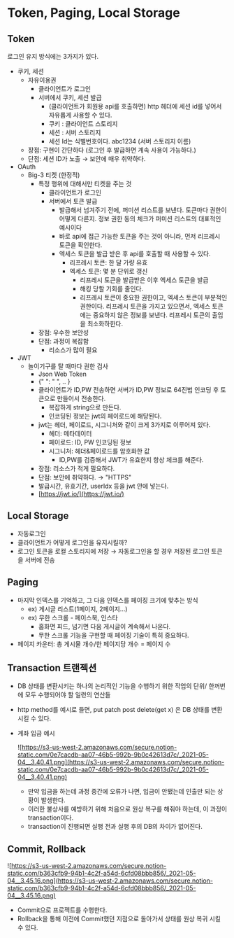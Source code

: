 # Token, Paging, Local Storage

## Token

로그인 유지 방식에는 3가지가 있다.

- 쿠키, 세션
    - 자유이용권
        - 클라이언트가 로그인
        - 서버에서 쿠키, 세션 발급
            - (클라이언트가 회원용 api를 호출하면) http 헤더에 세션 id를 넣어서 자유롭게 사용할 수 있다.
            - 쿠키 : 클라이언트 스토리지
            - 세션 : 서버 스토리지
            - 세션 Id는 식별번호이다. abc1234 (서버 스토리지 이름)
    - 장점: 구현이 간단하다 (로그인 후 발급하면 계속 사용이 가능하다.)
    - 단점: 세션 ID가 노출 → 보안에 매우 취약하다.
- OAuth
    - Big-3 티켓 (한정적)
        - 특정 행위에 대해서만 티켓을 주는 것
            - 클라이언트가 로그인
            - 서버에서 토큰 발급
                - 발급해서 넘겨주기 전에, 퍼미션 리스트를 보낸다. 토큰마다 권한이 어떻게 다른지. 정보 권한 동의 체크가 퍼미션 리스트의 대표적인 예시이다
                - 바로 api에 접근 가능한 토큰을 주는 것이 아니라, 먼저 리프레시 토큰을 확인한다.
                - 엑세스 토큰을 발급 받은 후 api를 호출할 때 사용할 수 있다.
                    - 리프레시 토큰: 한 달 가량 유효
                    - 엑세스 토큰: 몇 분 단위로 갱신
                        - 리프레시 토큰을 발급받은 이후 엑세스 토큰을 발급
                        - 해킹 당할 기회를 줄인다.
                        - 리프레시 토큰이 중요한 권한이고, 엑세스 토큰이 부분적인 권한이다. 리프레시 토큰을 가지고 있으면서, 엑세스 토큰에는 중요하지 않은 정보를 보낸다. 리프레시 토큰의 출입을 최소화하한다.
        - 장점: 우수한 보안성
        - 단점: 과정이 복잡함
            - 리소스가 많이 필요
- JWT
    - 놀이기구를 탈 때마다 권한 검사
        - Json Web Token
        - {" ": " ", .. }
        - 클라이언트가 ID,PW 전송하면 서버가 ID,PW 정보로 64진법 인코딩 후 토큰으로 만들어서 전송한다.
            - 복잡하게 string으로 만든다.
            - 인코딩된 정보는 jwt의 페이로드에 해당된다.
        - jwt는 헤더, 페이로드, 시그니처와 같이 크게 3가지로 이루어져 있다.
            - 헤더: 메타데이터
            - 페이로드: ID, PW 인코딩된 정보
            - 시그니처: 헤더&페이로드를 암호화한 값
                - ID,PW를 검증해서 JWT가 유효한지 항상 체크를 해준다.
        - 장점: 리소스가 적게 필요하다.
        - 단점: 보안에 취약하다. → "HTTPS"
        - 발급시간, 유효기간, userIdx 등을 jwt 안에 넣는다.
        - [https://jwt.io/](https://jwt.io/)

## Local Storage

- 자동로그인
- 클라이언트가 어떻게 로그인을 유지시킬까?
- 로그인 토큰을 로컬 스토리지에 저장 → 자동로그인을 할 경우 저장된 로그인 토큰을 서버에 전송

## Paging

- 마지막 인덱스를 기억하고, 그 다음 인덱스를 페이징 크기에 맞추는 방식
    - ex) 게시글 리스트(1페이지, 2페이지...)
    - ex) 무한 스크롤 - 페이스북, 인스타
        - 홈화면 피드, 넘기면 다음 게시글이 계속해서 나온다.
        - 무한 스크롤 기능을 구현할 때 페이징 기술이 특히 중요하다.
- 페이지 카운터: 총 게시물 개수/한 페이지당 개수 = 페이지 수

## Transaction 트랜젝션

- DB 상태를 변환시키는 하나의 논리적인 기능을 수행하기 위한 작업의 단위/ 한꺼번에 모두 수행되어야 할 일련의 연산들
- http method를 예시로 들면, put patch post delete(get x) 은 DB 상태를 변환시킬 수 있다.
- 계좌 입금 예시

    ![https://s3-us-west-2.amazonaws.com/secure.notion-static.com/0e7cacdb-aa07-46b5-992b-9b0c42613d7c/_2021-05-04__3.40.41.png](https://s3-us-west-2.amazonaws.com/secure.notion-static.com/0e7cacdb-aa07-46b5-992b-9b0c42613d7c/_2021-05-04__3.40.41.png)

    - 만약 입금을 하는데 과정 중간에 오류가 나면, 입금이 안됐는데 인출만 되는 상황이 발생한다.
    - 이러한 불상사를 예방하기 위해 처음으로 원상 복구를 해줘야 하는데, 이 과정이 transaction이다.
    - transaction이 진행되면 실행 전과 실행 후의 DB의 차이가 없어진다.

## Commit, Rollback

![https://s3-us-west-2.amazonaws.com/secure.notion-static.com/b363cfb9-94b1-4c2f-a54d-6cfd08bbb856/_2021-05-04__3.45.16.png](https://s3-us-west-2.amazonaws.com/secure.notion-static.com/b363cfb9-94b1-4c2f-a54d-6cfd08bbb856/_2021-05-04__3.45.16.png)

- Commit으로 프로젝트를 수행한다.
- Rollback을 통해 이전에 Commit했던 지점으로 돌아가서 상태를 원상 복귀 시킬 수 있다.